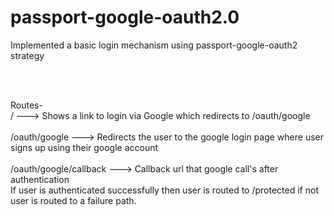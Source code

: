 # passport-google-oauth2.0
Implemented a basic login mechanism using passport-google-oauth2 strategy 

<br> <br>

Routes-
<br>
/ ---> Shows a link to login via Google which redirects to /oauth/google
<br><br>
/oauth/google ---> Redirects the user to the google login page where user signs up using their google account
<br><br>
/oauth/google/callback ---> Callback url that google call's after authentication
<br>
If user is authenticated successfully then user is routed to /protected if not user is routed to a failure path.


